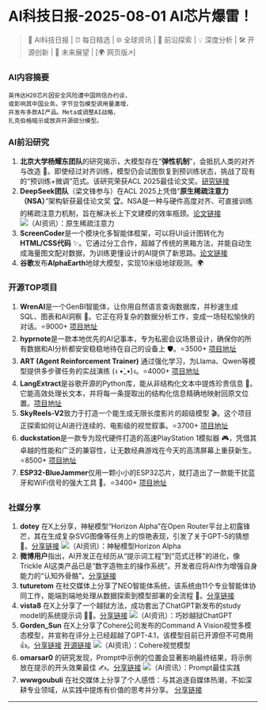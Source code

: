 
# AI科技日报-2025-08-01 AI芯片爆雷！
> 🤖 AI科技日报 | ⏰ 每日精选 | 🌐 全球资讯 | 🔬 前沿探索 | 💡 深度分析 | 🛠️ 开源创新 | 🚀 未来展望 | [🌍 网页版↗️]
### **AI内容摘要**
```
英伟达H20芯片因安全风险遭中国网信办约谈，
或影响其中国业务。字节豆包模型调用量激增，
并发布多款AI产品。Meta或调整AI战略，
扎克伯格暗示或放弃开源部分模型。
```
### AI前沿研究
1.  **北京大学杨耀东团队**的研究揭示，大模型存在“**弹性机制**”，会抵抗人类的对齐与改造 🤯。即使经过对齐训练，模型仍会试图恢复到预训练状态，挑战了现有的“预训练+微调”范式。该研究荣获ACL 2025最佳论文奖。[研究链接](https://pku-lm-resist-alignment.github.io/)
2.  **DeepSeek团队**（梁文锋参与）在ACL 2025上凭借“**原生稀疏注意力（NSA）**”架构斩获最佳论文奖 🏆。NSA是一种与硬件高度对齐、可直接训练的稀疏注意力机制，旨在解决长上下文建模的效率瓶颈。[论文链接](https://arxiv.org/pdf/2502.11089)
    ![（AI资讯）：原生稀疏注意力](https://cdn.jiqizhixin.com/assets/global/logo-4819103cf20202b394b95f4d561b26f2959f5be5b58198c02f5a869244beff8c.png)
3.  **ScreenCoder**是一个模块化多智能体框架，可以将UI设计图转化为**HTML/CSS代码** ✨。它通过分工合作，超越了传统的黑箱方法，并能自动生成海量图文配对数据，为训练更懂设计的AI提供了新思路。[论文链接](https://arxiv.org/abs/2507.22827)
4.  **谷歌**发布**AlphaEarth**地球大模型，实现10米级地球观测。🌍
### 开源TOP项目
1.  **WrenAI**是一个GenBI智能体，让你用自然语言查询数据库，并秒速生成SQL、图表和AI洞察 💬。它正在将复杂的数据分析工作，变成一场轻松愉快的对话。⭐9000+ [项目地址](https://github.com/Canner/WrenAI)
2.  **hyprnote**是一款本地优先的AI记事本，专为私密会议场景设计，确保你的所有数据和AI分析都安安稳稳地待在自己的设备上 🛡️。⭐3500+ [项目地址](https://github.com/fastrepl/hyprnote)
3.  **ART (Agent Reinforcement Trainer)** 通过强化学习，为Llama、Qwen等模型提供多步骤任务的实战演练 (ง •̀_•́)ง。⭐4000+ [项目地址](https://github.com/OpenPipe/ART)
4.  **LangExtract**是谷歌开源的Python库，能从非结构化文本中提炼珍贵信息 💎。它能高效处理长文本，并将每一条提取出的结构化信息精确地映射回原文位置。[项目地址](https://github.com/google/langextract)
5.  **SkyReels-V2**致力于打造一个能生成无限长度影片的超级模型 🎬。这个项目正探索如何让AI进行连续的、电影级的视觉叙事。⭐3700+ [项目地址](https://github.com/SkyworkAI/SkyReels-V2)
6.  **duckstation**是一款专为现代硬件打造的高速PlayStation 1模拟器 🎮，凭借其卓越的性能和广泛的兼容性，让无数经典游戏在今天的高清屏幕上重获新生。⭐8500+ [项目地址](https://github.com/stenzek/duckstation)
7.  **ESP32-BlueJammer**仅用一颗小小的ESP32芯片，就打造出了一款能干扰蓝牙和WiFi信号的强大工具 📡。⭐3400+ [项目地址](https://github.com/EmenstaNougat/ESP32-BlueJammer)
### 社媒分享
1.  **dotey** 在X上分享，神秘模型“Horizon Alpha”在Open Router平台上初露锋芒，其在生成复杂SVG图像等任务上的惊艳表现，引发了关于GPT-5的猜想 🤯。[分享链接](https://x.com/dotey/status/1950805729696223723)
    ![（AI资讯）：神秘模型Horizon Alpha](https://cdn.jsdmirror.com/gh/justlovemaki/imagehub@main/images/2025/07/news_01k1gjwqh9eme9rsbegfr9zghp.avif)
2.  **微博用户**指出，AI开发正在经历从“提示词工程”到“范式迁移”的进化，像Trickle AI这类产品已是“数字造物主的操作系统”。开发者应将AI作为增强自身能力的“认知外骨骼”。[分享链接](https://weibo.com/6182606334/PDCLVxSti)
3.  **tuturetom** 在社交媒体上分享了NEO智能体系统，该系统由11个专业智能体协同工作，能端到端地处理从数据探索到模型部署的全流程 🤖。[分享链接](https://x.com/tuturetom/status/19509247223732402223)
4.  **vista8** 在X上分享了一个越狱方法，成功套出了ChatGPT新发布的study model的系统提示词 🕵️‍♂️。[分享链接](https://x.com/vista8/status/1950727266121728099)
    ![（AI资讯）：巧妙越狱ChatGPT](https://cdn.jsdmirror.com/gh/justlovemaki/imagehub@main/images/2025/07/news_01k1gjwtmzeb8s59dmdxtm4d56.avif)
5.  **Gorden_Sun** 在X上分享了Cohere公司发布的Command A Vision视觉多模态模型，并宣称在评分上已经超越了GPT-4.1，该模型目前已开源但不可商用 👍。[分享链接](https://x.com/Gorden_Sun/status/1950930669447553442) [开源链接](https://huggingface.co/CohereLabs/command-a-vision-07-2025)
    ![（AI资讯）：Cohere视觉模型](https://cdn.jsdmirror.com/gh/justlovemaki/imagehub@main/images/2025/07/news_01k1gjwy5tfthvx6qatyxg4fkw.avif)
6.  **omarsar0** 的研究发现，Prompt中示例的位置会显著影响最终结果，将示例放在提示的开头效果最佳 ✍️。[分享链接](https://x.com/omarsar0/status/1950928948734697533)
    ![（AI资讯）：Prompt最佳实践](https://cdn.jsdmirror.com/gh/justlovemaki/imagehub@main/images/2025/07/news_01k1gjx1epe2a8jcaf53qtm793.avif)
7.  **wwwgoubuli** 在社交媒体上分享了个人感悟：与其追逐自媒体热潮，不如深耕专业领域，从实践中提炼有价值的思考并分享。 [分享链接](https://x.com/wwwgoubuli/status/1950904112595497247)
---